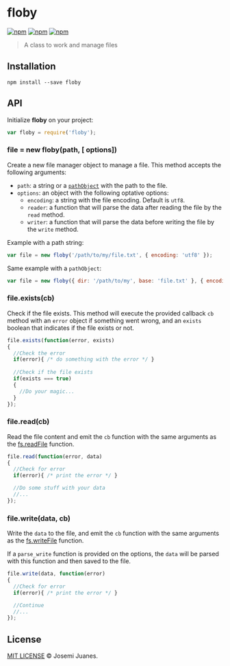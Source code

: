 # floby

[![npm](https://img.shields.io/npm/v/floby.svg?style=flat-square)](https://www.npmjs.com/package/floby)
[![npm](https://img.shields.io/npm/dt/floby.svg?style=flat-square)](https://www.npmjs.com/package/floby)
[![npm](https://img.shields.io/npm/l/floby.svg?style=flat-square)](https://github.com/jmjuanes/floby)

> A class to work and manage files

## Installation

```
npm install --save floby
```

## API

Initialize **floby** on your project:

```javascript
var floby = require('floby');
```

### file = new floby(path, [ options])

Create a new file manager object to manage a file. This method accepts the following arguments:

- `path`: a string or a [`pathObject`](https://nodejs.org/api/path.html#path_path_format_pathobject) with the path to the file.
- `options`: an object with the following optative options:
  - `encoding`: a string with the file encoding. Default is `utf8`.
  - `reader`: a function that will parse the data after reading the file by the `read` method.
  - `writer`: a function that will parse the data before writing the file by the `write` method.

Example with a path string: 

```javascript
var file = new floby('/path/to/my/file.txt', { encoding: 'utf8' });
```

Same example with a `pathObject`: 

```javascript
var file = new floby({ dir: '/path/to/my', base: 'file.txt' }, { encoding: 'utf8' });
```

### file.exists(cb)

Check if the file exists. This method will execute the provided callback `cb` method with an `error` object if something went wrong, and an `exists` boolean that indicates if the file exists or not.

```javascript
file.exists(function(error, exists)
{
  //Check the error 
  if(error){ /* do something with the error */ } 
  
  //Check if the file exists 
  if(exists === true)
  {
    //Do your magic...
  }
});
```


### file.read(cb)

Read the file content and emit the `cb` function with the same arguments as the [fs.readFile](https://nodejs.org/api/fs.html#fs_fs_readfile_file_options_callback) function.

```javascript
file.read(function(error, data)
{
  //Check for error
  if(error){ /* print the error */ }

  //Do some stuff with your data
  //...
});
```

### file.write(data, cb)

Write the `data` to the file, and emit the `cb` function with the same arguments as the [fs.writeFile](https://nodejs.org/api/fs.html#fs_fs_writefile_file_data_options_callback) function.

If a `parse_write` function is provided on the options, the `data` will be parsed with this function and then saved to the file.

```javascript
file.write(data, function(error)
{
  //Check for error
  if(error){ /* print the error */ }

  //Continue
  //...
});
```

## License

[MIT LICENSE](./LICENSE) &copy; Josemi Juanes.
